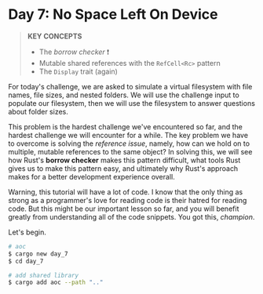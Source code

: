 # Day 7: No Space Left On Device 
> **KEY CONCEPTS**
> - The _borrow checker_ ❗
> - Mutable shared references with the `RefCell<Rc>` pattern
> - The `Display` trait (again)

For today's challenge, we are asked to simulate a virtual filesystem with file names, file sizes, and nested folders. We will use the challenge input to populate our filesystem, then we will use the filesystem to answer questions about folder sizes.

This problem is the hardest challenge we've encountered so far, and the hardest challenge we will encounter for a while. The key problem we have to overcome is solving the _reference issue_, namely, how can we hold on to multiple, mutable references to the same object? In solving this, we will see how Rust's **borrow checker** makes this pattern difficult, what tools Rust gives us to make this pattern easy, and ultimately why Rust's approach makes for a better development experience overall.

Warning, this tutorial will have a lot of code. I know that the only thing as strong as a programmer's love for reading code is their hatred for reading code. But this might be our important lesson so far, and you will benefit greatly from understanding all of the code snippets. You got this, _champion_.

Let's begin.

```bash
# aoc
$ cargo new day_7
$ cd day_7

# add shared library
$ cargo add aoc --path ".."
```